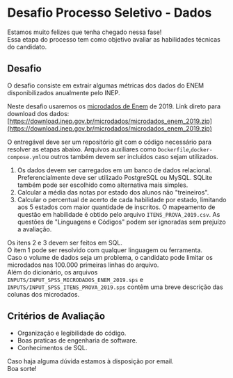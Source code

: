 # Desafio Processo Seletivo - Dados

Estamos muito felizes que tenha chegado nessa fase!  
Essa etapa do processo tem como objetivo avaliar as habilidades técnicas do candidato.

## Desafio

O desafio consiste em extrair algumas métricas dos dados do ENEM disponibilizados anualmente pelo INEP.

Neste desafio usaremos os [microdados de Enem]([https://www.gov.br/inep/pt-br/acesso-a-informacao/dados-abertos/microdados/enem](https://www.gov.br/inep/pt-br/acesso-a-informacao/dados-abertos/microdados/enem)) de 2019.
Link direto para download dos dados: [https://download.inep.gov.br/microdados/microdados_enem_2019.zip](https://download.inep.gov.br/microdados/microdados_enem_2019.zip)

O entregável deve ser um repositório git com o código necessário para resolver as etapas abaixo.  Arquivos auxiliares como `Dockerfile`,`docker-compose.yml`ou outros também devem ser incluídos caso sejam utilizados.

 1. Os dados devem ser carregados em um banco de dados relacional. Preferencialmente deve ser utilizado PostgreSQL ou MySQL. SQLite também pode ser escolhido como alternativa mais simples.
 2. Calcular a média das notas por estado dos alunos não "treineiros".
 3. Calcular o percentual de acerto de cada habilidade por estado, limitando aos 5 estados com maior quantidade de inscritos. O mapeamento de questão em habilidade é obtido pelo arquivo `ITENS_PROVA_2019.csv`. As questões de "Linguagens e Códigos" podem ser ignoradas sem prejuízo a avaliação.

Os itens 2 e 3 devem ser feitos em SQL.  
O item 1 pode ser resolvido com qualquer linguagem ou ferramenta.  
Caso o volume de dados seja um problema, o candidato pode limitar os microdados nas 100.000 primeiras linhas do arquivo.  
Além do dicionário, os arquivos `INPUTS/INPUT_SPSS_MICRODADOS_ENEM_2019.sps` e `INPUTS/INPUT_SPSS_ITENS_PROVA_2019.sps` contêm uma breve descrição das colunas dos microdados.  

## Critérios de Avaliação
-  Organização e legibilidade do código.
-  Boas praticas de engenharia de software.
-  Conhecimentos de SQL.

Caso haja alguma dúvida estamos à disposição por email.  
Boa sorte!
